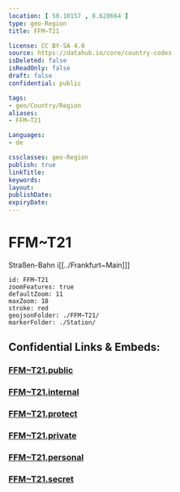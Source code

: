 ```yaml
---
location: [ 50.10157 , 8.628664 ] 
type: geo-Region
title: FFM~T21

license: CC BY-SA 4.0
source: https://datahub.io/core/country-codes
isDeleted: false
isReadOnly: false
draft: false
confidential: public

tags:
- geo/Country/Region
aliases:
- FFM~T21

Languages:
- de

cssclasses: geo-Region
publish: true
linkTitle: 
keywords: 
layout: 
publishDate: 
expiryDate: 
---
```


# FFM~T21

Straßen-Bahn i[[../Frankfurt~Main]]]  

```leaflet
id: FFM~T21
zoomFeatures: true 
defaultZoom: 11 
maxZoom: 18
stroke: red
geojsonFolder: ./FFM~T21/
markerFolder: ./Station/
```


## Confidential Links & Embeds: 

### [FFM~T21.public](/_public/\Earth\Continent\Europe\Europe~Central\Germany\Germany~West\Hessen\counties~Hessen\Frankfurt~MainFFM~T21.public.md) 

### [FFM~T21.internal](/_internal/\Earth\Continent\Europe\Europe~Central\Germany\Germany~West\Hessen\counties~Hessen\Frankfurt~MainFFM~T21.internal.md) 

### [FFM~T21.protect](/_protect/\Earth\Continent\Europe\Europe~Central\Germany\Germany~West\Hessen\counties~Hessen\Frankfurt~MainFFM~T21.protect.md) 

### [FFM~T21.private](/_private/\Earth\Continent\Europe\Europe~Central\Germany\Germany~West\Hessen\counties~Hessen\Frankfurt~MainFFM~T21.private.md) 

### [FFM~T21.personal](/_personal/\Earth\Continent\Europe\Europe~Central\Germany\Germany~West\Hessen\counties~Hessen\Frankfurt~MainFFM~T21.personal.md) 

### [FFM~T21.secret](/_secret/\Earth\Continent\Europe\Europe~Central\Germany\Germany~West\Hessen\counties~Hessen\Frankfurt~MainFFM~T21.secret.md)

